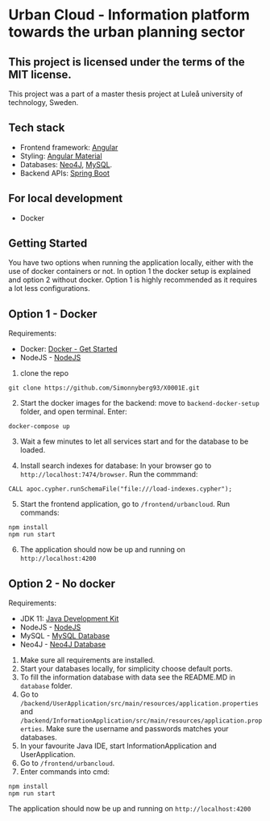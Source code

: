 # Urban Cloud - Information platform towards the urban planning sector

## This project is licensed under the terms of the MIT license.

This project was a part of a master thesis project at Luleå university of technology, Sweden.

## Tech stack

- Frontend framework: [Angular](http://angular.io)
- Styling: [Angular Material](https://material.angular.io/)
- Databases: [Neo4J](https://neo4j.com/), [MySQL](https://www.mysql.com/).
- Backend APIs: [Spring Boot](https://spring.io/projects/spring-boot/)

## For local development

- Docker

## Getting Started

You have two options when running the application locally, either with the use of docker containers or not. In option 1 the docker setup is explained and option 2 without docker. Option 1 is highly recommended as it requires a lot less configurations.

## Option 1 - Docker

Requirements:

- Docker: [Docker - Get Started](https://www.docker.com/get-started/)
- NodeJS - [NodeJS](https://nodejs.org/en/)

1. clone the repo

```
git clone https://github.com/Simonnyberg93/X0001E.git
```

2. Start the docker images for the backend: move to `backend-docker-setup` folder, and open terminal.
Enter:
```
docker-compose up
```

3. Wait a few minutes to let all services start and for the database to be loaded.

4. Install search indexes for database: In your browser go to `http://localhost:7474/browser`. Run the commmand:

```cypher
CALL apoc.cypher.runSchemaFile("file:///load-indexes.cypher");
```


5. Start the frontend application, go to `/frontend/urbancloud`. Run commands:

```
npm install
npm run start
```

6. The application should now be up and running on `http://localhost:4200`

## Option 2 - No docker

Requirements:

- JDK 11: [Java Development Kit](https://www.oracle.com/se/java/technologies/javase/jdk11-archive-downloads.html)
- NodeJS - [NodeJS](https://nodejs.org/en/)
- MySQL - [MySQL Database](https://dev.mysql.com/downloads/installer/)
- Neo4J - [Neo4J Database](https://neo4j.com)

1. Make sure all requirements are installed.
2. Start your databases locally, for simplicity choose default ports.
3. To fill the information database with data see the README.MD in `database` folder.
4. Go to `/backend/UserApplication/src/main/resources/application.properties` and `/backend/InformationApplication/src/main/resources/application.properties`. Make sure the username and passwords matches your databases.
5. In your favourite Java IDE, start InformationApplication and UserApplication.
6. Go to `/frontend/urbancloud`.
7. Enter commands into cmd:

```
npm install
npm run start
```
The application should now be up and running on `http://localhost:4200`
